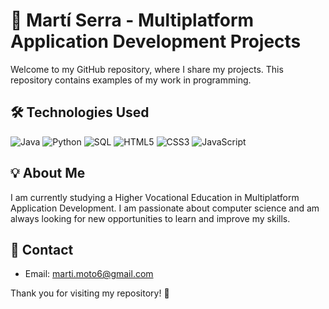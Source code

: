 # 🌱 **Martí Serra - Multiplatform Application Development Projects**

Welcome to my GitHub repository, where I share my projects.
This repository contains examples of my work in programming.

## 🛠️ **Technologies Used**

![Java](https://img.shields.io/badge/Java-%23FF8C1A.svg?style=flat&logo=java&logoColor=white) ![Python](https://img.shields.io/badge/Python-%2314354C.svg?style=flat&logo=python&logoColor=white) ![SQL](https://img.shields.io/badge/SQL-%23409E9F.svg?style=flat&logo=sqlite&logoColor=white) ![HTML5](https://img.shields.io/badge/HTML5-%23E34F26.svg?style=flat&logo=html5&logoColor=white) ![CSS3](https://img.shields.io/badge/CSS3-%231572B6.svg?style=flat&logo=css3&logoColor=white) ![JavaScript](https://img.shields.io/badge/JavaScript-%23F7DF1E.svg?style=flat&logo=javascript&logoColor=black)

## 💡 **About Me**

I am currently studying a Higher Vocational Education in Multiplatform Application Development.
I am passionate about computer science and am always looking for new opportunities to learn and improve my skills.

## 📧 **Contact**

- Email: [marti.moto6@gmail.com](mailto:marti.moto6@gmail.com)

Thank you for visiting my repository! 🚀
